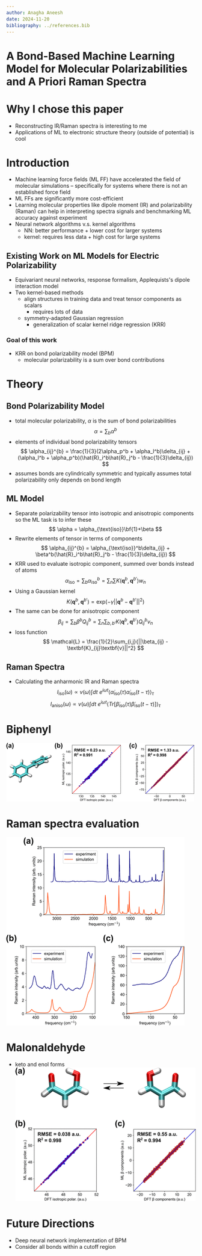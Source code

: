 ```yaml
---
author: Anagha Aneesh
date: 2024-11-20
bibliography: ../references.bib
---
```

# A Bond-Based Machine Learning Model for Molecular Polarizabilities and A Priori Raman Spectra
# Why I chose this paper
- Reconstructing IR/Raman spectra is interesting to me
- Applications of ML to electronic structure theory (outside of potential) is cool
# Introduction
- Machine learning force fields (ML FF) have accelerated the field of molecular simulations – specifically for systems where there is not an established force field
- ML FFs are significantly more cost-efficient
- Learning molecular properties like dipole moment (IR) and polarizability (Raman) can help in interpreting spectra signals and benchmarking ML accuracy against experiment
- Neural network algorithms v.s. kernel algorithms
	- NN: better performance + lower cost for larger systems
	- kernel: requires less data + high cost for large systems
## Existing Work on ML Models for Electric Polarizability
- Equivariant neural networks, response formalism, Applequists's dipole interaction model
- Two kernel-based methods
	- align structures in training data and treat tensor components as scalars
		- requires lots of data
	- symmetry-adapted Gaussian regression
		- generalization of scalar kernel ridge regression (KRR)
### Goal of this work
- KRR on bond polarizability model (BPM)
	- molecular polarizability is a sum over bond contributions
# Theory
## Bond Polarizability Model
- total molecular polarizability, $\alpha$ is the sum of bond polarizabilities
$$
\alpha = \sum_b{\alpha^b}
$$
- elements of individual bond polarizability tensors
$$
\alpha_{ij}^{b} = \frac{1}{3}(2\alpha_p^b + \alpha_l^b)\delta_{ij} + (\alpha_l^b + \alpha_p^b)(\hat{R}_i^b\hat{R}_j^b - \frac{1}{3}\delta_{ij})
$$
- assumes bonds are cylindrically symmetric and typically assumes total polarizability only depends on bond length
## ML Model
- Separate polarizability tensor into isotropic and anisotropic components so the ML task is to infer these
$$
\alpha = \alpha_{\text{iso}}\bf{1}+\beta
$$
- Rewrite elements of tensor in terms of components
$$
\alpha_{ij}^{b} = \alpha_{\text{iso}}^b\delta_{ij} + \beta^b(\hat{R}_i^b\hat{R}_j^b - \frac{1}{3}\delta_{ij})
$$
- KRR used to evaluate isotropic component, summed over bonds instead of atoms
$$
\alpha_{\text{iso}} = \sum_b{\alpha_{\text{iso}}^b} = \sum_n{\sum{K(\textbf{q}^b},\textbf{q}^{b'})w_n}
$$
- Using a Gaussian kernel
$$
K(\textbf{q}^b,\textbf{q}^{b'}) = \text{exp}(-\gamma||\textbf{q}^b-\textbf{q}^{b'}||^2)
$$
- The same can be done for anisotropic component
$$
\beta_{ij} = \sum_b{\beta^bQ_{ij}^b} = \sum_n{\sum_{b,b'}{K(\textbf{q}^b},\textbf{q}^{b'})Q_{ij}^bv_n}
$$
- loss function
$$
\mathcal{L} = \frac{1}{2}\sum_{i,j}{||\beta_{ij} - \textbf{K}_{ij}\textbf{v}||^2}
$$
## Raman Spectra
- Calculating the anharmonic IR and Raman spectra
$$
I_{\text{iso}}(\omega) \propto v(\omega) \int{dt \ e^{i\omega t}\langle\dot{\alpha}_{\text{iso}}(\tau)\dot{\alpha}_{\text{iso}}(t-\tau)}\rangle_\tau
$$
$$
I_{\text{aniso}}(\omega) \propto v(\omega) \int{dt \ e^{i\omega t}\langle Tr[\dot{\beta}_{\text{iso}}(\tau)\dot{\beta}_{\text{iso}}(t-\tau)}]\rangle_\tau
$$
# Biphenyl

![biphenyl](./bpm_ml_figures/bpm_fig1.webp)
# Raman spectra evaluation
![spectra](./bpm_ml_figures/bpm_fig2.webp)
# Malonaldehyde
- keto and enol forms
![malonaldehyde](./bpm_ml_figures/bpm_fig3.webp)
# Future Directions
- Deep neural network implementation of BPM
- Consider all bonds within a cutoff region
